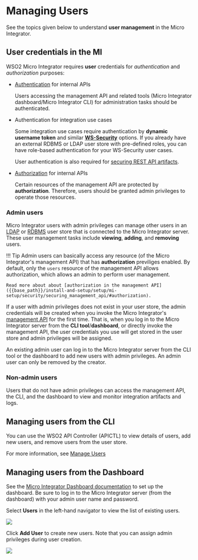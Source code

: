 # Managing Users

See the topics given below to understand **user management** in the Micro Integrator.

## User credentials in the MI

WSO2 Micro Integrator requires <b>user</b> credentials for <i>authentication</i> and <i>authorization</i> purposes:

-	[Authentication]({{base_path}}/install-and-setup/setup/mi-setup/security/securing_management_api/#authentication-jwt) for internal APIs

	Users accessing the management API and related tools (Micro Integrator dashboard/Micro Integrator CLI) for administration tasks should be authenticated.

-	Authentication for integration use cases

	Some integration use cases require authentication by <b>dynamic username token</b> and similar <b>[WS-Security]({{base_path}}/reference/mi-security-reference/security-implementation)</b> options. If you already have an external RDBMS or LDAP user store with pre-defined roles, you can have role-based authentication for your WS-Security user cases. 

	 User authentication is also required for [securing REST API artifacts]({{base_path}}/integrate/develop/advanced-development/applying-security-to-an-api).

-	[Authorization]({{base_path}}/install-and-setup/setup/mi-setup/security/securing_management_api/#authorization) for internal APIs

	 Certain resources of the management API are protected by <b>authorization</b>. Therefore, users should be granted admin privileges to operate those resources.

### Admin users

Micro Integrator users with admin privileges can manage other users in an [LDAP]({{base_path}}/install-and-setup/setup/mi-setup/user_stores/setting_up_a_userstore/#configuring-an-ldap-user-store) or [RDBMS]({{base_path}}/install-and-setup/setup/mi-setup/user_stores/setting_up_a_userstore/#configuring-an-rdbms-user-store) user store that is connected to the Micro Integrator server. These user management tasks include <b>viewing</b>, <b>adding</b>, and <b>removing</b> users.

!!! Tip
	Admin users can basically access any resource (of the Micro Integrator's management API) that has <b>authorization</b> previliges enabled. By default, only the `users` resource of the management API allows authorization, which allows an admin to perform user management. 

	Read more about about [authorization in the management API]({{base_path}}/install-and-setup/setup/mi-setup/security/securing_management_api/#authorization).

If a user with admin privileges does not exist in your user store, the admin credentials will be created when you invoke the Micro Integrator's [management API]({{base_path}}/observe/mi-observe/working-with-management-api) for the first time. That is, when you log in to the Micro Integrator server from the <b>CLI tool</b>/<b>dashboard</b>, or directly invoke the management API, the user credentials you use will get stored in the user store and admin privileges will be assigned.

An existing admin user can log in to the Micro Integrator server from the CLI tool or the dashboard to add new users with admin privileges. An admin user can only be removed by the creator.

### Non-admin users

Users that do not have admin privileges can access the management API, the CLI, and the dashboard to view and monitor integration artifacts and logs.

## Managing users from the CLI

You can use the WSO2 API Controller (APICTL) to view details of users, add new users, and remove users from the user store.

For more information, see [Manage Users]({{base_path}}/install-and-setup/setup/api-controller/managing-integrations/managing-integrations-with-ctl/#manage-users)

## Managing users from the Dashboard

See the [Micro Integrator Dashboard documentation]({{base_path}}/observe/mi-observe/working-with-monitoring-dashboard) to set up the dashboard. Be sure to log in to the Micro Integrator server (from the dashboard) with your admin user name and password.

Select <b>Users</b> in the left-hand navigator to view the list of existing users.

<img src="{{base_path}}/assets/img/integrate/monitoring-dashboard/dashboard-users-1.png">

Click <b>Add User</b> to create new users. Note that you can assign admin privileges during user creation.

<img src="{{base_path}}/assets/img/integrate/monitoring-dashboard/dashboard-users-2.png">
